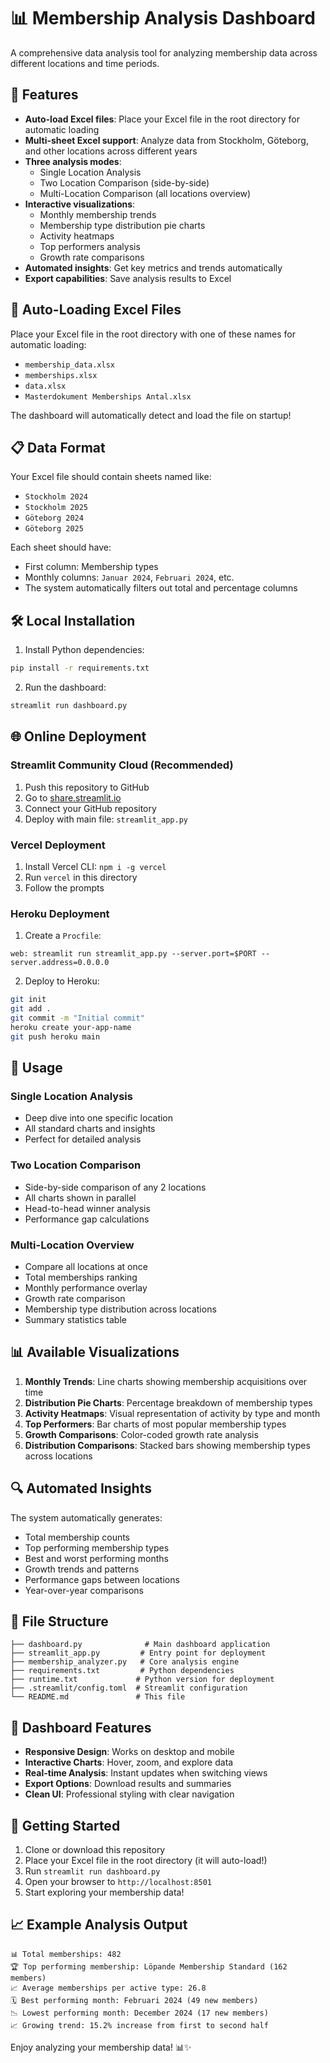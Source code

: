 # 📊 Membership Analysis Dashboard

A comprehensive data analysis tool for analyzing membership data across different locations and time periods.

## 🚀 Features

- **Auto-load Excel files**: Place your Excel file in the root directory for automatic loading
- **Multi-sheet Excel support**: Analyze data from Stockholm, Göteborg, and other locations across different years
- **Three analysis modes**:
  - Single Location Analysis
  - Two Location Comparison (side-by-side)
  - Multi-Location Comparison (all locations overview)
- **Interactive visualizations**: 
  - Monthly membership trends
  - Membership type distribution pie charts
  - Activity heatmaps
  - Top performers analysis
  - Growth rate comparisons
- **Automated insights**: Get key metrics and trends automatically
- **Export capabilities**: Save analysis results to Excel

## 📁 Auto-Loading Excel Files

Place your Excel file in the root directory with one of these names for automatic loading:
- `membership_data.xlsx`
- `memberships.xlsx`
- `data.xlsx`
- `Masterdokument Memberships Antal.xlsx`

The dashboard will automatically detect and load the file on startup!

## 📋 Data Format

Your Excel file should contain sheets named like:
- `Stockholm 2024`
- `Stockholm 2025`
- `Göteborg 2024`
- `Göteborg 2025`

Each sheet should have:
- First column: Membership types
- Monthly columns: `Januar 2024`, `Februari 2024`, etc.
- The system automatically filters out total and percentage columns

## 🛠️ Local Installation

1. Install Python dependencies:
```bash
pip install -r requirements.txt
```

2. Run the dashboard:
```bash
streamlit run dashboard.py
```

## 🌐 Online Deployment

### Streamlit Community Cloud (Recommended)
1. Push this repository to GitHub
2. Go to [share.streamlit.io](https://share.streamlit.io)
3. Connect your GitHub repository
4. Deploy with main file: `streamlit_app.py`

### Vercel Deployment
1. Install Vercel CLI: `npm i -g vercel`
2. Run `vercel` in this directory
3. Follow the prompts

### Heroku Deployment
1. Create a `Procfile`:
```
web: streamlit run streamlit_app.py --server.port=$PORT --server.address=0.0.0.0
```

2. Deploy to Heroku:
```bash
git init
git add .
git commit -m "Initial commit"
heroku create your-app-name
git push heroku main
```

## 🎯 Usage

### Single Location Analysis
- Deep dive into one specific location
- All standard charts and insights
- Perfect for detailed analysis

### Two Location Comparison
- Side-by-side comparison of any 2 locations
- All charts shown in parallel
- Head-to-head winner analysis
- Performance gap calculations

### Multi-Location Overview
- Compare all locations at once
- Total memberships ranking
- Monthly performance overlay
- Growth rate comparison
- Membership type distribution across locations
- Summary statistics table

## 📊 Available Visualizations

1. **Monthly Trends**: Line charts showing membership acquisitions over time
2. **Distribution Pie Charts**: Percentage breakdown of membership types
3. **Activity Heatmaps**: Visual representation of activity by type and month
4. **Top Performers**: Bar charts of most popular membership types
5. **Growth Comparisons**: Color-coded growth rate analysis
6. **Distribution Comparisons**: Stacked bars showing membership types across locations

## 🔍 Automated Insights

The system automatically generates:
- Total membership counts
- Top performing membership types
- Best and worst performing months
- Growth trends and patterns
- Performance gaps between locations
- Year-over-year comparisons

## 📁 File Structure

```
├── dashboard.py              # Main dashboard application
├── streamlit_app.py         # Entry point for deployment
├── membership_analyzer.py   # Core analysis engine
├── requirements.txt         # Python dependencies
├── runtime.txt             # Python version for deployment
├── .streamlit/config.toml  # Streamlit configuration
└── README.md               # This file
```

## 🎨 Dashboard Features

- **Responsive Design**: Works on desktop and mobile
- **Interactive Charts**: Hover, zoom, and explore data
- **Real-time Analysis**: Instant updates when switching views
- **Export Options**: Download results and summaries
- **Clean UI**: Professional styling with clear navigation

## 🚀 Getting Started

1. Clone or download this repository
2. Place your Excel file in the root directory (it will auto-load!)
3. Run `streamlit run dashboard.py`
4. Open your browser to `http://localhost:8501`
5. Start exploring your membership data!

## 📈 Example Analysis Output

```
📊 Total memberships: 482
🏆 Top performing membership: Löpande Membership Standard (162 members)
📈 Average memberships per active type: 26.8
🗓️ Best performing month: Februari 2024 (49 new members)
📉 Lowest performing month: December 2024 (17 new members)
📈 Growing trend: 15.2% increase from first to second half
```

Enjoy analyzing your membership data! 📊✨